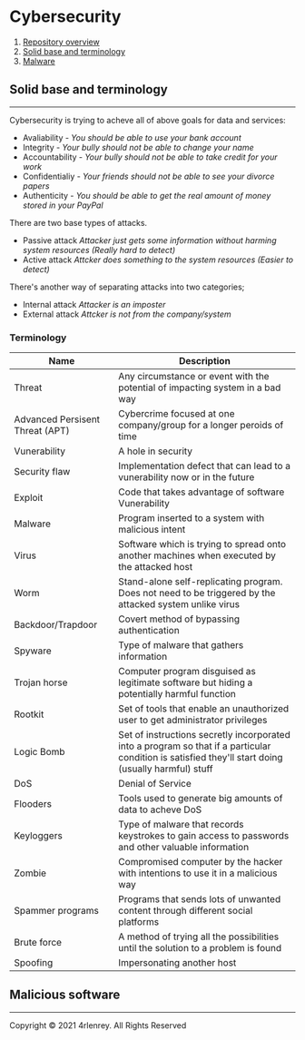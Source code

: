 
# Cybersecurity

1.  [Repository overview](README.md)
2.  [Solid base and terminology](#solid-base-and-terminology)
3.  [Malware](#malware)

## Solid base and terminology
---

Cybersecurity is trying to acheve all of above goals for data and services:

* Avaliability - _You should be able to use your bank account_
* Integrity - _Your bully should not be able to change your name_
* Accountability - _Your bully should not be able to take credit for your work_
* Confidentialiy - _Your friends should not be able to see your divorce papers_
* Authenticity - _You should be able to get the real amount of money stored in your PayPal_
    

There are two base types of attacks.

* Passive attack _Attacker just gets some information without harming system resources (Really hard to detect)_ 
* Active attack _Attcker does something to the system resources (Easier to detect)_
    

There's another way of separating attacks into two categories;

* Internal attack _Attacker is an imposter_
* External attack _Attcker is not from the company/system_
    

### Terminology

| Name | Description |
| --- | --- |
| Threat | Any circumstance or event with the potential of impacting system in a bad way |
| Advanced Persisent Threat (APT) | Cybercrime focused at one company/group for a longer peroids of time |
| Vunerability | A hole in security |
| Security flaw | Implementation defect that can lead to a vunerability now or in the future |
| Exploit | Code that takes advantage of software Vunerability |
| Malware | Program inserted to a system with malicious intent |
| Virus | Software which is trying to spread onto another machines when executed by the attacked host |
| Worm | Stand-alone self-replicating program. Does not need to be triggered by the attacked system unlike virus |
| Backdoor/Trapdoor | Covert method of bypassing authentication |
| Spyware | Type of malware that gathers information |
| Trojan horse | Computer program disguised as legitimate software but hiding a potentially harmful function |
| Rootkit | Set of tools that enable an unauthorized user to get administrator privileges |
| Logic Bomb | Set of instructions secretly incorporated into a program so that if a particular condition is satisfied they'll start doing (usually harmful) stuff |
| DoS | Denial of Service |
| Flooders | Tools used to generate big amounts of data to acheve DoS |
| Keyloggers | Type of malware that records keystrokes to gain access to passwords and other valuable information |
| Zombie | Compromised computer by the hacker with intentions to use it in a malicious way |
| Spammer programs | Programs that sends lots of unwanted content through different social platforms |
| Brute force | A method of trying all the possibilities until the solution to a problem is found |
| Spoofing | Impersonating another host |

## Malicious software
---

Copyright © 2021 4rlenrey. All Rights Reserved